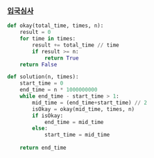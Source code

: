 ### [입국심사](https://school.programmers.co.kr/learn/courses/30/lessons/43238)

```python
def okay(total_time, times, n):
    result = 0
    for time in times:
        result += total_time // time
        if result >= n:
            return True
    return False

def solution(n, times):
    start_time = 0
    end_time = n * 1000000000
    while end_time - start_time > 1:
        mid_time = (end_time+start_time) // 2
        isOkay = okay(mid_time, times, n)
        if isOkay:
            end_time = mid_time
        else:
            start_time = mid_time
    
    return end_time
```

